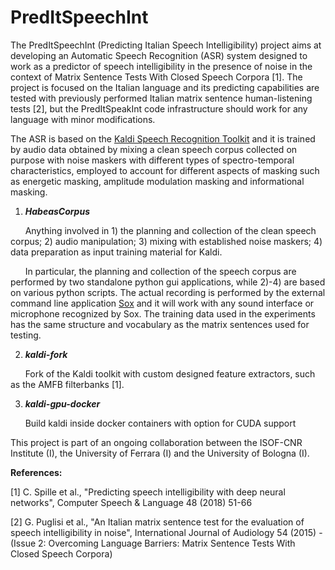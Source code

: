 # PredItSpeechInt

The PredItSpeechInt (Predicting Italian Speech Intelligibility) project aims at developing an Automatic Speech Recognition (ASR) system designed to work as a predictor of speech intelligibility in the presence of noise in the context of Matrix Sentence Tests With Closed Speech Corpora [1]. The project is focused on the Italian language and its predicting capabilities are tested with previously performed Italian matrix sentence human-listening tests [2], but the PredItSpeakInt code infrastructure should work for any language with minor modifications.

The ASR is based on the [Kaldi Speech Recognition Toolkit](http://kaldi-asr.org/) and it is trained by audio data obtained by mixing a clean speech corpus collected on purpose with noise maskers with different types of spectro-temporal characteristics, employed to account for different aspects of masking such as energetic masking, amplitude modulation masking and informational masking.

1. ***HabeasCorpus***

&nbsp;&nbsp;&nbsp;&nbsp;&nbsp;&nbsp;Anything involved in 1) the planning and collection of the clean speech corpus; 2) audio manipulation; 3) mixing with established noise maskers; 4) data preparation as input training material for Kaldi.

&nbsp;&nbsp;&nbsp;&nbsp;&nbsp;&nbsp;In particular, the planning and collection of the speech corpus are performed by two standalone python gui applications, while 2)-4) are based on various python scripts. The actual recording is performed by the external command line application [Sox](http://sox.sourceforge.net/) and it will work with any sound interface or microphone recognized by Sox. The training data used in the experiments has the same structure and vocabulary as the matrix sentences used for testing.

2. ***kaldi-fork***

&nbsp;&nbsp;&nbsp;&nbsp;&nbsp;&nbsp;Fork of the Kaldi toolkit with custom designed feature extractors, such as the AMFB filterbanks [1]. 

3. ***kaldi-gpu-docker***

&nbsp;&nbsp;&nbsp;&nbsp;&nbsp;&nbsp;Build kaldi inside docker containers with option for CUDA support

This project is part of an ongoing collaboration between the ISOF-CNR Institute (I), the University of Ferrara (I) and the University of Bologna (I).

**References:**

[1] C. Spille et al., "Predicting speech intelligibility with deep neural networks", Computer Speech & Language 48 (2018) 51-66

[2] G. Puglisi et al., "An Italian matrix sentence test for the evaluation of speech intelligibility in noise", International Journal of Audiology 54 (2015) - (Issue 2: Overcoming Language Barriers: Matrix Sentence Tests With Closed Speech Corpora)
